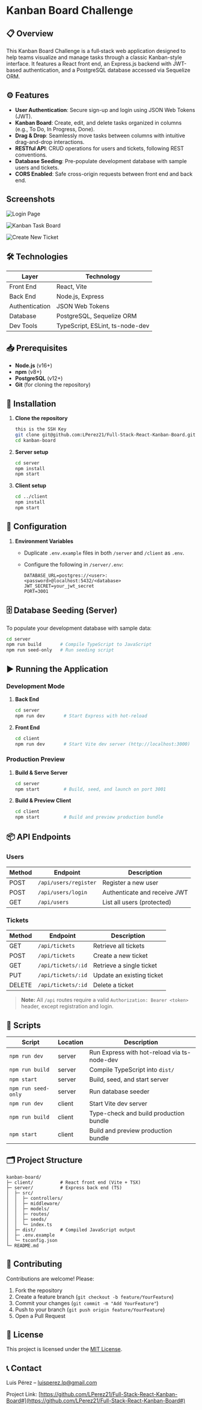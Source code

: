 # Kanban Board Challenge

## 📋 Overview

This Kanban Board Challenge is a full‑stack web application designed to help teams visualize and manage tasks through a classic Kanban-style interface. It features a React front end, an Express.js backend with JWT-based authentication, and a PostgreSQL database accessed via Sequelize ORM.

## ⚙️ Features

* **User Authentication**: Secure sign-up and login using JSON Web Tokens (JWT).
* **Kanban Board**: Create, edit, and delete tasks organized in columns (e.g., To Do, In Progress, Done).
* **Drag & Drop**: Seamlessly move tasks between columns with intuitive drag-and-drop interactions.
* **RESTful API**: CRUD operations for users and tickets, following REST conventions.
* **Database Seeding**: Pre-populate development database with sample users and tickets.
* **CORS Enabled**: Safe cross-origin requests between front end and back end.


## Screenshots

![Login Page](./screenshots/LoginPage.jpg)

![Kanban Task Board](./screenshots/Kanban%20Task%20Board.jpg)

![Create New Ticket](./screenshots/CreateNewTicket.jpg)


## 🛠️ Technologies

| Layer          | Technology                      |
| -------------- | ------------------------------- |
| Front End      | React, Vite                     |
| Back End       | Node.js, Express                |
| Authentication | JSON Web Tokens                 |
| Database       | PostgreSQL, Sequelize ORM       |
| Dev Tools      | TypeScript, ESLint, ts-node-dev |

## 📥 Prerequisites

* **Node.js** (v16+)
* **npm** (v8+)
* **PostgreSQL** (v12+)
* **Git** (for cloning the repository)

## 🚀 Installation

1. **Clone the repository**

   ```bash
   this is the SSH Key
   git clone git@github.com:LPerez21/Full-Stack-React-Kanban-Board.git
   cd kanban-board
   ```

2. **Server setup**

   ```bash
   cd server
   npm install
   npm start
   ```

3. **Client setup**

   ```bash
   cd ../client
   npm install
   npm start
   ```

## 🔧 Configuration

1. **Environment Variables**

   * Duplicate `.env.example` files in both `/server` and `/client` as `.env`.
   * Configure the following in `/server/.env`:

     ```dotenv
     DATABASE_URL=postgres://<user>:<password>@localhost:5432/<database>
     JWT_SECRET=your_jwt_secret
     PORT=3001
     ```

## 🗄️ Database Seeding (Server)

To populate your development database with sample data:

```bash
cd server
npm run build       # Compile TypeScript to JavaScript
npm run seed-only   # Run seeding script
```

## ▶️ Running the Application

### Development Mode

1. **Back End**

   ```bash
   cd server
   npm run dev       # Start Express with hot-reload
   ```

2. **Front End**

   ```bash
   cd client
   npm run dev       # Start Vite dev server (http://localhost:3000)
   ```

### Production Preview

1. **Build & Serve Server**

   ```bash
   cd server
   npm start         # Build, seed, and launch on port 3001
   ```

2. **Build & Preview Client**

   ```bash
   cd client
   npm start         # Build and preview production bundle
   ```

## 📦 API Endpoints

### Users

| Method | Endpoint              | Description                  |
| ------ | --------------------- | ---------------------------- |
| POST   | `/api/users/register` | Register a new user          |
| POST   | `/api/users/login`    | Authenticate and receive JWT |
| GET    | `/api/users`          | List all users (protected)   |

### Tickets

| Method | Endpoint           | Description               |
| ------ | ------------------ | ------------------------- |
| GET    | `/api/tickets`     | Retrieve all tickets      |
| POST   | `/api/tickets`     | Create a new ticket       |
| GET    | `/api/tickets/:id` | Retrieve a single ticket  |
| PUT    | `/api/tickets/:id` | Update an existing ticket |
| DELETE | `/api/tickets/:id` | Delete a ticket           |

> **Note:** All `/api` routes require a valid `Authorization: Bearer <token>` header, except registration and login.

## 📜 Scripts

| Script              | Location | Description                                 |
| ------------------- | -------- | ------------------------------------------- |
| `npm run dev`       | server   | Run Express with hot-reload via ts-node-dev |
| `npm run build`     | server   | Compile TypeScript into `dist/`             |
| `npm start`         | server   | Build, seed, and start server               |
| `npm run seed-only` | server   | Run database seeder                         |
| `npm run dev`       | client   | Start Vite dev server                       |
| `npm run build`     | client   | Type-check and build production bundle      |
| `npm start`         | client   | Build and preview production bundle         |

## 🗂️ Project Structure

```
kanban-board/
├─ client/          # React front end (Vite + TSX)
├─ server/          # Express back end (TS)
│  ├─ src/
│  │  ├─ controllers/
│  │  ├─ middleware/
│  │  ├─ models/
│  │  ├─ routes/
│  │  ├─ seeds/
│  │  └─ index.ts
│  ├─ dist/         # Compiled JavaScript output
│  ├─ .env.example
│  └─ tsconfig.json
└─ README.md
```

## 🤝 Contributing

Contributions are welcome! Please:

1. Fork the repository
2. Create a feature branch (`git checkout -b feature/YourFeature`)
3. Commit your changes (`git commit -m "Add YourFeature"`)
4. Push to your branch (`git push origin feature/YourFeature`)
5. Open a Pull Request

## 📄 License

This project is licensed under the [MIT License](LICENSE).

## 📞 Contact

Luis Pérez – [luisperez.lp@gmail.com](mailto:luisperez.lp@gmail.com)

Project Link: [https://github.com/LPerez21/Full-Stack-React-Kanban-Board#](https://github.com/LPerez21/Full-Stack-React-Kanban-Board#)
